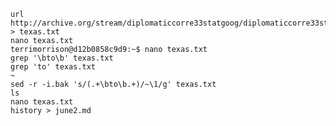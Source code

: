     url http://archive.org/stream/diplomaticcorre33statgoog/diplomaticcorre33statgoog_djvu.txt > texas.txt
    nano texas.txt
    terrimorrison@d12b0858c9d9:~$ nano texas.txt
    grep '\bto\b' texas.txt
    grep 'to' texas.txt
    ~
    sed -r -i.bak 's/(.+\bto\b.+)/~\1/g' texas.txt
    ls
    nano texas.txt
    history > june2.md
